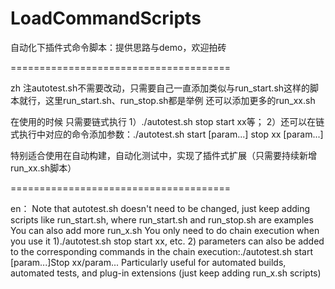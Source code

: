 # LoadCommandScripts
自动化下插件式命令脚本：提供思路与demo，欢迎拍砖


======================================

zh
注autotest.sh不需要改动，只需要自己一直添加类似与run_start.sh这样的脚本就行，这里run_start.sh、run_stop.sh都是举例
还可以添加更多的run_xx.sh

在使用的时候 只需要链式执行
  1）./autotest.sh stop start xx等；
  2）还可以在链式执行中对应的命令添加参数：./autotest.sh start [param...] stop xx [param...]

特别适合使用在自动构建，自动化测试中，实现了插件式扩展（只需要持续新增run_xx.sh脚本）

======================================

en：
Note that autotest.sh doesn't need to be changed, just keep adding scripts like run_start.sh, where run_start.sh and run_stop.sh are examples
You can also add more run_x.sh
You only need to do chain execution when you use it
1)./autotest.sh stop start xx, etc.
2) parameters can also be added to the corresponding commands in the chain execution:./autotest.sh start [param...]Stop xx/param...
Particularly useful for automated builds, automated tests, and plug-in extensions (just keep adding run_x.sh scripts)

